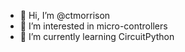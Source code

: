 - 👋 Hi, I’m @ctmorrison
- 👀 I’m interested in micro-controllers
- 🌱 I’m currently learning CircuitPython
<!---
ctmorrison/ctmorrison is a ✨ special ✨ repository because its `README.md` (this file) appears on your GitHub profile.
You can click the Preview link to take a look at your changes.
--->
